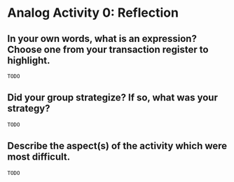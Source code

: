 # Analog Activity 0: Reflection

## In your own words, what is an expression? Choose one from your transaction register to highlight.

`TODO`

## Did your group strategize? If so, what was your strategy?

`TODO`

## Describe the aspect(s) of the activity which were most difficult.

`TODO`